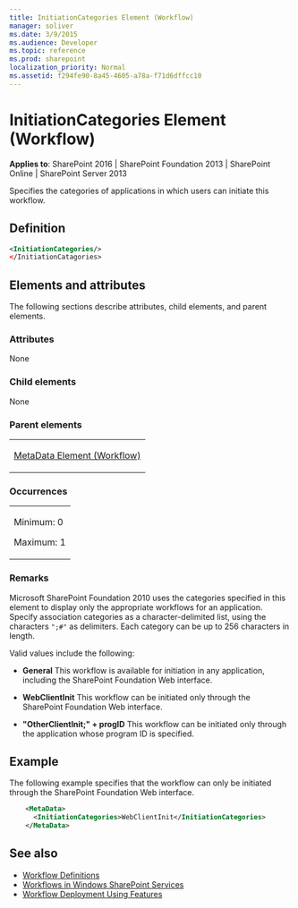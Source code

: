 ```yaml
---
title: InitiationCategories Element (Workflow)
manager: soliver
ms.date: 3/9/2015
ms.audience: Developer
ms.topic: reference
ms.prod: sharepoint
localization_priority: Normal
ms.assetid: f294fe90-8a45-4605-a78a-f71d6dffcc10
---
```



# InitiationCategories Element (Workflow)

**Applies to**: SharePoint 2016 | SharePoint Foundation 2013 | SharePoint Online | SharePoint Server 2013

Specifies the categories of applications in which users can initiate this workflow.

## Definition

```XML
<InitiationCategories/>
</InitiationCatagories>
```

## Elements and attributes

The following sections describe attributes, child elements, and parent elements.

### Attributes

None

### Child elements

None

### Parent elements

<table>
<colgroup>
<col width="100%" />
</colgroup>
<tbody>
<tr class="odd">
<td align="left"><p><a href="metadata-element-workflow.md">MetaData Element (Workflow)</a></p></td>
</tr>
</tbody>
</table>

### Occurrences

<table>
<colgroup>
<col width="100%" />
</colgroup>
<tbody>
<tr class="odd">
<td align="left"><p>Minimum: 0</p>
<p>Maximum: 1</p></td>
</tr>
</tbody>
</table>


### Remarks

Microsoft SharePoint Foundation 2010 uses the categories specified in this element to display only the appropriate workflows for an application. Specify association categories as a character-delimited list, using the characters `";#"` as delimiters. Each category can be up to 256 characters in length.

Valid values include the following:

- **General** This workflow is available for initiation in any application, including the SharePoint Foundation Web interface.

- **WebClientInit** This workflow can be initiated only through the SharePoint Foundation Web interface.

- **"OtherClientInit;" + progID** This workflow can be initiated only through the application whose program ID is specified.


## Example

The following example specifies that the workflow can only be initiated through the SharePoint Foundation Web interface.

```XML
    <MetaData>
      <InitiationCategories>WebClientInit</InitiationCategories>
    </MetaData>
```

## See also

- [Workflow Definitions](workflow-definitions.md)
- [Workflows in Windows SharePoint Services](https://msdn.microsoft.com/library/be0888d4-20b2-4d39-bf28-2d8a71829d8e(Office.15).aspx)
- [Workflow Deployment Using Features](https://msdn.microsoft.com/library/ad294f09-483d-4e87-bd19-fa37795ed558(Office.15).aspx)










